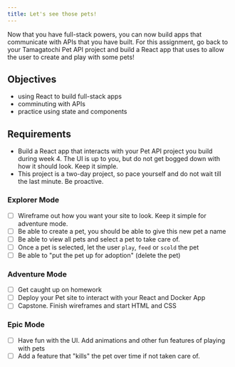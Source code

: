 ```yaml
---
title: Let's see those pets!
---
```


Now that you have full-stack powers, you can now build apps that communicate with APIs that you have built. For this assignment, go back to your Tamagatochi Pet API project and build a React app that uses to allow the user to create and play with some pets!

## Objectives

- using React to build full-stack apps
- comminuting with APIs
- practice using state and components

## Requirements

- Build a React app that interacts with your Pet API project you build during week 4. The UI is up to you, but do not get bogged down with how it should look. Keep it simple.
- This project is a two-day project, so pace yourself and do not wait till the last minute. Be proactive.

### Explorer Mode

- [ ] Wireframe out how you want your site to look. Keep it simple for adventure mode.
- [ ] Be able to create a pet, you should be able to give this new pet a name
- [ ] Be able to view all pets and select a pet to take care of.
- [ ] Once a pet is selected, let the user `play`, `feed` or `scold` the pet
- [ ] Be able to "put the pet up for adoption" (delete the pet)

### Adventure Mode

- [ ] Get caught up on homework
- [ ] Deploy your Pet site to interact with your React and Docker App
- [ ] Capstone. Finish wireframes and start HTML and CSS

### Epic Mode

- [ ] Have fun with the UI. Add animations and other fun features of playing with pets
- [ ] Add a feature that "kills" the pet over time if not taken care of.
